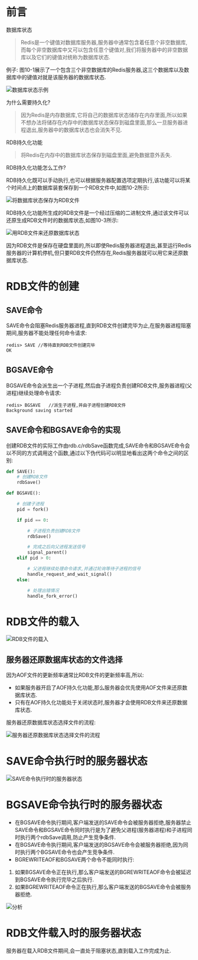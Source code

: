 # 前言

数据库状态
> Redis是一个键值对数据库服务器,服务器中通常包含着任意个非空数据库,而每个非空数据库中又可以包含任意个键值对,我们将服务器中的非空数据库以及它们的键值对统称为数据库状态.

例子: 图10-1展示了一个包含三个非空数据库的Redis服务器,这三个数据库以及数据库中的键值对就是该服务器的数据库状态.

![数据库状态示例](https://github.com/gdufeZLYL/blog/blob/master/images/20180512173748.png)

为什么需要持久化?
> 因为Redis是内存数据库,它将自己的数据库状态储存在内存里面,所以如果不想办法将储存在内存中的数据库状态保存到磁盘里面,那么一旦服务器进程退出,服务器中的数据库状态也会消失不见.

RDB持久化功能
> 将Redis在内存中的数据库状态保存到磁盘里面,避免数据意外丢失.

RDB持久化功能怎么工作?

RDB持久化既可以手动执行,也可以根据服务器配置选项定期执行,该功能可以将某个时间点上的数据库装套保存到一个RDB文件中,如图10-2所示:

![将数据库状态保存为RDB文件](https://github.com/gdufeZLYL/blog/blob/master/images/20180512175006.png)

RDB持久化功能所生成的RDB文件是一个经过压缩的二进制文件,通过该文件可以还原生成RDB文件时的数据库状态,如图10-3所示:

![用RDB文件来还原数据库状态](https://github.com/gdufeZLYL/blog/blob/master/images/20180512175141.png)

因为RDB文件是保存在硬盘里面的,所以即使Redis服务器进程退出,甚至运行Redis服务器的计算机停机,但只要RDB文件仍然存在,Redis服务器就可以用它来还原数据库状态.

# RDB文件的创建
## SAVE命令
SAVE命令会阻塞Redis服务器进程,直到RDB文件创建完毕为止,在服务器进程阻塞期间,服务器不能处理任何命令请求:
```
redis> SAVE //等待直到RDB文件创建完毕
OK
```
## BGSAVE命令
BGSAVE命令会派生出一个子进程,然后由子进程负责创建RDB文件,服务器进程(父进程)继续处理命令请求:
```
redis> BGSAVE   //派生子进程,并由子进程创建RDB文件
Background saving started
```

## SAVE命令和BGSAVE命令的实现
创建RDB文件的实际工作由rdb.c/rdbSave函数完成,SAVE命令和BGSAVE命令会以不同的方式调用这个函数,通过以下伪代码可以明显地看出这两个命令之间的区别:
```python
def SAVE():
    # 创建RDB文件
    rdbSave()

def BGSAVE():

    # 创建子进程
    pid = fork()

    if pid == 0:

        # 子进程负责创建RDB文件
        rdbSave()

        # 完成之后向父进程发送信号
        signal_parent()
    elif pid > 0:

        # 父进程继续处理命令请求,并通过轮询等待子进程的信号
        handle_request_and_wait_signal()
    else:

        # 处理出错情况
        handle_fork_error()
```

# RDB文件的载入

![RDB文件的载入](https://github.com/gdufeZLYL/blog/blob/master/images/20180512203610.png)

## 服务器还原数据库状态的文件选择
因为AOF文件的更新频率通常比RDB文件的更新频率高,所以:
* 如果服务器开启了AOF持久化功能,那么服务器会优先使用AOF文件来还原数据库状态.
* 只有在AOF持久化功能处于关闭状态时,服务器才会使用RDB文件来还原数据库状态.

服务器还原数据库状态选择文件的流程:

![服务器还原数据库状态选择文件的流程](https://github.com/gdufeZLYL/blog/blob/master/images/20180512204420.png)

# SAVE命令执行时的服务器状态

![SAVE命令执行时的服务器状态](https://github.com/gdufeZLYL/blog/blob/master/images/20180512204703.png)

# BGSAVE命令执行时的服务器状态
* 在BGSAVE命令执行期间,客户端发送的SAVE命令会被服务器拒绝,服务器禁止SAVE命令和BGSAVE命令同时执行是为了避免父进程(服务器进程)和子进程同时执行两个rdbSave调用,防止产生竞争条件.
* 在BGSAVE命令执行期间,客户端发送的BGSAVE命令会被服务器拒绝,因为同时执行两个BGSAVE命令也会产生竞争条件.
* BGREWRITEAOF和BGSAVE两个命令不能同时执行:
1. 如果BGSAVE命令正在执行,那么客户端发送的BGREWRITEAOF命令会被延迟到BGSAVE命令执行完毕之后执行.
2. 如果BGREWRITEAOF命令正在执行,那么客户端发送的BGSAVE命令会被服务器拒绝.

![分析](https://github.com/gdufeZLYL/blog/blob/master/images/20180512221815.png)

# RDB文件载入时的服务器状态
服务器在载入RDB文件期间,会一直处于阻塞状态,直到载入工作完成为止.